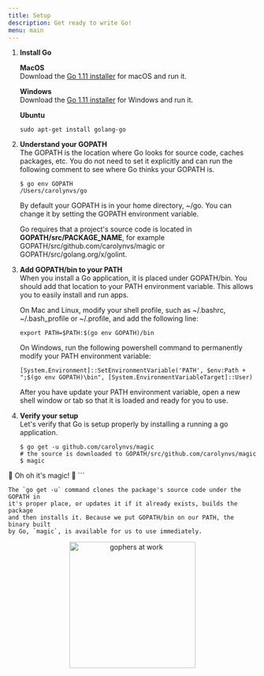 ```yaml
---
title: Setup
description: Get ready to write Go!
menu: main
---
```


1. **Install Go**<br/>

    **MacOS**<br/>
    Download the [Go 1.11 installer](https://golang.org/dl/#unstable) for macOS and run it.

    **Windows**<br/>
    Download the [Go 1.11 installer](https://golang.org/dl/#unstable) for Windows and run it.

    **Ubuntu**<br/>
    ```
    sudo apt-get install golang-go
    ```

1. **Understand your GOPATH**<br/>
    The GOPATH is the location where Go looks for source code, caches packages, etc.
    You do not need to set it explicitly and can run the following comment to see where
    Go thinks your GOPATH is.

    ```
    $ go env GOPATH
    /Users/carolynvs/go
    ```

    By default your GOPATH is in your home directory, ~/go.
    You can change it by setting the GOPATH environment variable.

    Go requires that a project's source code is located in **GOPATH/src/PACKAGE_NAME**,
    for example GOPATH/src/github.com/carolynvs/magic or GOPATH/src/golang.org/x/golint.

1. **Add GOPATH/bin to your PATH**<br/>
    When you install a Go application, it is placed under GOPATH/bin. You should
    add that location to your PATH environment variable. This allows you to easily
    install and run apps.

    On Mac and Linux, modify your shell profile, such as ~/.bashrc, ~/.bash_profile or ~/.profile, and add the following line:

    ```
    export PATH=$PATH:$(go env GOPATH)/bin
    ```

    On Windows, run the following powershell command to permanently modify your
    PATH environment variable:

    ```
    [System.Environment]::SetEnvironmentVariable('PATH', $env:Path + ";$(go env GOPATH)\bin", [System.EnvironmentVariableTarget]::User)
    ```

    After you have update your PATH environment variable, open a new shell window or tab
    so that it is loaded and ready for you to use.

1. **Verify your setup**<br/>
    Let's verify that Go is setup properly by installing a running a go application.

    ```
    $ go get -u github.com/carolynvs/magic
    # the source is downloaded to GOPATH/src/github.com/carolynvs/magic
    $ magic
  🎵  Oh oh it's magic! 🎵
    ```

    The `go get -u` command clones the package's source code under the GOPATH in
    it's proper place, or updates it if it already exists, builds the package
    and then installs it. Because we put GOPATH/bin on our PATH, the binary built
    by Go, `magic`, is available for us to use immediately.


<center>
  <img alt="gophers at work" src="/img/build.png" width="256"/>
</center>
